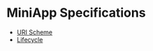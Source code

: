 # MiniApp Specifications

* [URI Scheme](https://w3c.github.io/miniapp/specs/uri/)
* [Lifecycle](https://w3c.github.io/miniapp/specs/lifecycle/)